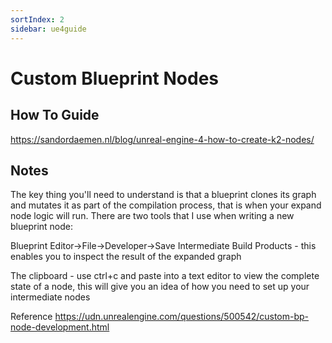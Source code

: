 ```yaml
---
sortIndex: 2
sidebar: ue4guide
---
```


# Custom Blueprint Nodes

## How To Guide

<https://sandordaemen.nl/blog/unreal-engine-4-how-to-create-k2-nodes/>

## Notes

The key thing you'll need to understand is that a blueprint clones its graph and mutates it as part of the compilation process, that is when your expand node logic will run. There are two tools that I use when writing a new blueprint node:

Blueprint Editor->File->Developer->Save Intermediate Build Products - this enables you to inspect the result of the expanded graph

The clipboard - use ctrl+c and paste into a text editor to view the complete state of a node, this will give you an idea of how you need to set up your intermediate nodes

Reference <https://udn.unrealengine.com/questions/500542/custom-bp-node-development.html>
